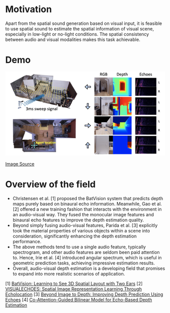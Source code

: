 # Motivation
Apart from the spatial sound generation based on visual input, it is feasible to use spatial sound to estimate the spatial information of visual scene, especially in low-light or no-light conditions. The spatial consistency between audio and visual modalities makes this task achievable. 


# Demo
![depth.jpg](content/images/depth.jpg)

[Image Source](https://link.springer.com/chapter/10.1007/978-3-030-58545-7_38)

# Overview of the field
- Christensen et al. [1] proposed the BatVision system that predicts depth maps purely based on binaural echo information. Meanwhile, Gao et al. [2] offered a new training fashion that interacts with the environment in an audio-visual way. They fused the monocular image features and binaural echo features to improve the depth estimation quality. 
- Beyond simply fusing audio-visual features, Parida et al. [3] explicitly took the material properties of various objects within a scene into consideration, significantly enhancing the depth estimation performance. 
- The above methods tend to use a single audio feature, typically spectrogram, and other audio features are seldom been paid attention to. Hence, Irie et al. [4] introduced angular spectrum, which is useful in geometric prediction tasks, achieving impressive estimation results. 
- Overall, audio-visual depth estimation is a developing field that promises to expand into more realistic scenarios of application.


[1] [BatVision: Learning to See 3D Spatial Layout with Two Ears](https://ieeexplore.ieee.org/abstract/document/9196934/)
[2] [VISUALECHOES: Spatial Image Representation Learning Through Echolocation](https://link.springer.com/chapter/10.1007/978-3-030-58545-7_38)
[3] [Beyond Image to Depth: Improving Depth Prediction Using Echoes](https://openaccess.thecvf.com/content/CVPR2021/html/Parida_Beyond_Image_to_Depth_Improving_Depth_Prediction_Using_Echoes_CVPR_2021_paper.html)
[4] [Co-Attention-Guided Bilinear Model for Echo-Based Depth Estimation](https://ieeexplore.ieee.org/abstract/document/9746476/)